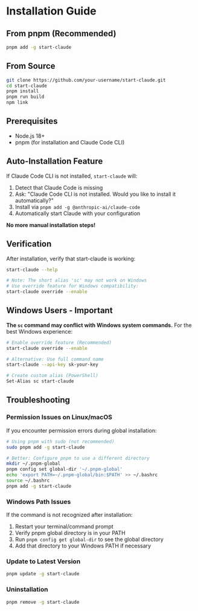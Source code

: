 # Installation Guide

## From pnpm (Recommended)

```bash
pnpm add -g start-claude
```

## From Source

```bash
git clone https://github.com/your-username/start-claude.git
cd start-claude
pnpm install
pnpm run build
npm link
```

## Prerequisites

- Node.js 18+
- pnpm (for installation and Claude Code CLI)

## Auto-Installation Feature

If Claude Code CLI is not installed, `start-claude` will:

1. Detect that Claude Code is missing
2. Ask: "Claude Code CLI is not installed. Would you like to install it automatically?"
3. Install via `pnpm add -g @anthropic-ai/claude-code`
4. Automatically start Claude with your configuration

**No more manual installation steps!**

## Verification

After installation, verify that start-claude is working:

```bash
start-claude --help

# Note: The short alias 'sc' may not work on Windows
# Use override feature for Windows compatibility:
start-claude override --enable
```

## Windows Users - Important

**The `sc` command may conflict with Windows system commands.** For the best Windows experience:

```bash
# Enable override feature (Recommended)
start-claude override --enable

# Alternative: Use full command name
start-claude --api-key sk-your-key

# Create custom alias (PowerShell)
Set-Alias sc start-claude
```

## Troubleshooting

### Permission Issues on Linux/macOS

If you encounter permission errors during global installation:

```bash
# Using pnpm with sudo (not recommended)
sudo pnpm add -g start-claude

# Better: Configure pnpm to use a different directory
mkdir ~/.pnpm-global
pnpm config set global-dir '~/.pnpm-global'
echo 'export PATH=~/.pnpm-global/bin:$PATH' >> ~/.bashrc
source ~/.bashrc
pnpm add -g start-claude
```

### Windows Path Issues

If the command is not recognized after installation:

1. Restart your terminal/command prompt
2. Verify pnpm global directory is in your PATH
3. Run `pnpm config get global-dir` to see the global directory
4. Add that directory to your Windows PATH if necessary

### Update to Latest Version

```bash
pnpm update -g start-claude
```

### Uninstallation

```bash
pnpm remove -g start-claude
```

